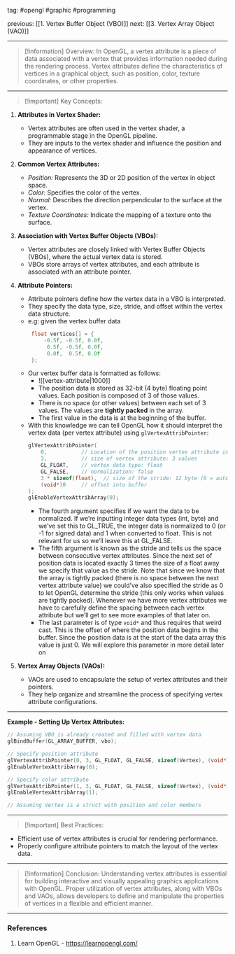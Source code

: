 tag: #opengl #graphic #programming 

previous: [[1. Vertex Buffer Object (VBO)]]
next: [[3. Vertex Array Object (VAO)]]

---
> [!information] Overview:
In OpenGL, a vertex attribute is a piece of data associated with a vertex that provides information needed during the rendering process. Vertex attributes define the characteristics of vertices in a graphical object, such as position, color, texture coordinates, or other properties.

---
> [!important] Key Concepts:

1. **Attributes in Vertex Shader:**
   - Vertex attributes are often used in the vertex shader, a programmable stage in the OpenGL pipeline.
   - They are inputs to the vertex shader and influence the position and appearance of vertices.

2. **Common Vertex Attributes:**
   - *Position:* Represents the 3D or 2D position of the vertex in object space.
   - *Color:* Specifies the color of the vertex.
   - *Normal:* Describes the direction perpendicular to the surface at the vertex.
   - *Texture Coordinates:* Indicate the mapping of a texture onto the surface.

3. **Association with Vertex Buffer Objects (VBOs):**
   - Vertex attributes are closely linked with Vertex Buffer Objects (VBOs), where the actual vertex data is stored.
   - VBOs store arrays of vertex attributes, and each attribute is associated with an attribute pointer.
   
4. **Attribute Pointers:**
   - Attribute pointers define how the vertex data in a VBO is interpreted.
   - They specify the data type, size, stride, and offset within the vertex data structure.
   - e.g: given the vertex buffer data
	   ```cpp
		float vertices[] = {
			-0.5f, -0.5f, 0.0f,
			 0.5f, -0.5f, 0.0f,
			 0.0f,  0.5f, 0.0f
		};
		```
	- Our vertex buffer data is formatted as follows: 
		- ![[vertex-attribute|1000]]
		- The position data is stored as 32-bit (4 byte) floating point values. Each position is composed of 3 of those values. 
		- There is no space (or other values) between each set of 3 values. The values are **tightly packed** in the array.
		- The first value in the data is at the beginning of the buffer. 
	- With this knowledge we can tell OpenGL how it should interpret the vertex data (per vertex attribute) using `glVertexAttribPointer`:
		```cpp
		glVertexAttribPointer(
			0,           // Location of the position vertex attribute in shader
			3,           // size of vertex attribute: 3 values
			GL_FLOAT,    // vertex data type: float
			GL_FALSE,    // normalization: false
			3 * sizeof(float),  // size of the stride: 12 byte (0 = auto)
			(void*)0     // offset into buffer
		);
		glEnableVertexAttribArray(0);
		```
		- The fourth argument specifies if we want the data to be normalized. If we’re inputting integer data types (int, byte) and we’ve set this to GL_TRUE, the integer data is normalized to 0 (or -1 for signed data) and 1 when converted to float. This is not relevant for us so we’ll leave this at GL_FALSE.
		- The fifth argument is known as the stride and tells us the space between consecutive vertex attributes. Since the next set of position data is located exactly 3 times the size of a float away we specify that value as the stride. Note that since we know that the array is tightly packed (there is no space between the next vertex attribute value) we could’ve also specified the stride as 0 to let OpenGL determine the stride (this only works when values are tightly packed). Whenever we have more vertex attributes we have to carefully define the spacing between each vertex attribute but we’ll get to see more examples of that later on.
		- The last parameter is of type `void*` and thus requires that weird cast. This is the offset of where the position data begins in the buffer. Since the position data is at the start of the data array this value is just 0. We will explore this parameter in more detail later on
		
1. **Vertex Array Objects (VAOs):**
   - VAOs are used to encapsulate the setup of vertex attributes and their pointers.
   - They help organize and streamline the process of specifying vertex attribute configurations.

---
**Example - Setting Up Vertex Attributes:**

```cpp
// Assuming VBO is already created and filled with vertex data
glBindBuffer(GL_ARRAY_BUFFER, vbo);

// Specify position attribute
glVertexAttribPointer(0, 3, GL_FLOAT, GL_FALSE, sizeof(Vertex), (void*)offsetof(Vertex, position));
glEnableVertexAttribArray(0);

// Specify color attribute
glVertexAttribPointer(1, 3, GL_FLOAT, GL_FALSE, sizeof(Vertex), (void*)offsetof(Vertex, color));
glEnableVertexAttribArray(1);

// Assuming Vertex is a struct with position and color members
```

---
>[!important] Best Practices:

- Efficient use of vertex attributes is crucial for rendering performance.
- Properly configure attribute pointers to match the layout of the vertex data.

---
> [!information] Conclusion:
Understanding vertex attributes is essential for building interactive and visually appealing graphics applications with OpenGL. Proper utilization of vertex attributes, along with VBOs and VAOs, allows developers to define and manipulate the properties of vertices in a flexible and efficient manner.

---
### References
1. Learn OpenGL - https://learnopengl.com/